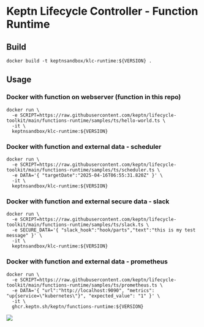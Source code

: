 # Keptn Lifecycle Controller - Function Runtime

## Build

```shell
docker build -t keptnsandbox/klc-runtime:${VERSION} .
```

## Usage

### Docker with function on webserver (function in this repo)

```shell
docker run \
  -e SCRIPT=https://raw.githubusercontent.com/keptn/lifecycle-toolkit/main/functions-runtime/samples/ts/hello-world.ts \
  -it \
  keptnsandbox/klc-runtime:${VERSION}
```

### Docker with function and external data - scheduler

```shell
docker run \
  -e SCRIPT=https://raw.githubusercontent.com/keptn/lifecycle-toolkit/main/functions-runtime/samples/ts/scheduler.ts \
  -e DATA='{ "targetDate":"2025-04-16T06:55:31.820Z" }' \
  -it \
  keptnsandbox/klc-runtime:${VERSION}
```

### Docker with function and external secure data - slack

```shell
docker run \
  -e SCRIPT=https://raw.githubusercontent.com/keptn/lifecycle-toolkit/main/functions-runtime/samples/ts/slack.ts \
  -e SECURE_DATA='{ "slack_hook":"hook/parts","text":"this is my test message" }' \
  -it \
  keptnsandbox/klc-runtime:${VERSION}
```

### Docker with function and external data - prometheus

```shell
docker run \
  -e SCRIPT=https://raw.githubusercontent.com/keptn/lifecycle-toolkit/main/functions-runtime/samples/ts/prometheus.ts \
  -e DATA='{ "url":"http://localhost:9090", "metrics": "up{service=\"kubernetes\"}", "expected_value": "1" }' \
  -it \
  ghcr.keptn.sh/keptn/functions-runtime:${VERSION}
```

<!-- markdownlint-disable-next-line MD033 MD013 -->
<img referrerpolicy="no-referrer-when-downgrade" src="https://static.scarf.sh/a.png?x-pxid=858843d8-8da2-4ce5-a325-e5321c770a78" />
